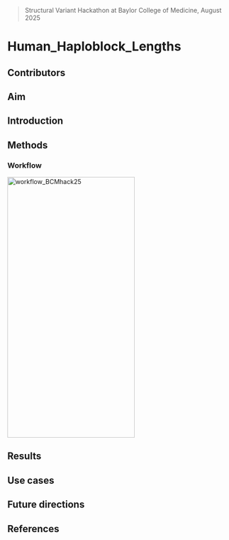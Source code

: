> Structural Variant Hackathon at Baylor College of Medicine, August 2025

# Human_Haploblock_Lengths

## Contributors

## Aim

## Introduction

## Methods

### Workflow

<img width="287" height="587" alt="workflow_BCMhack25" src="https://github.com/user-attachments/assets/be3d0885-10b9-4c4d-8a83-768b2f6c4655" />

## Results

## Use cases

## Future directions

## References
